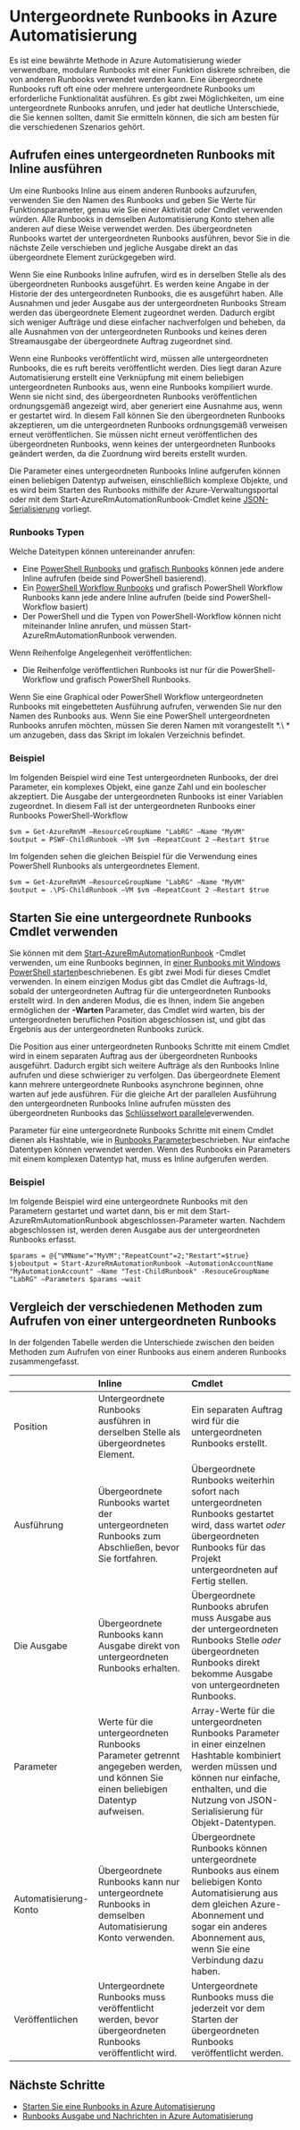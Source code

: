 <properties 
   pageTitle="Untergeordnete Runbooks in Azure Automatisierung | Microsoft Azure"
   description="Beschreibt die verschiedenen Methoden zum Starten einer Runbooks in Azure Automatisierung aus einer anderen Runbooks und Freigabe von Informationen zwischen ihnen an."
   services="automation"
   documentationCenter=""
   authors="mgoedtel"
   manager="jwhit"
   editor="tysonn" />
<tags 
   ms.service="automation"
   ms.devlang="na"
   ms.topic="article"
   ms.tgt_pltfrm="na"
   ms.workload="infrastructure-services"
   ms.date="08/17/2016"
   ms.author="magoedte;bwren" />

# <a name="child-runbooks-in-azure-automation"></a>Untergeordnete Runbooks in Azure Automatisierung

Es ist eine bewährte Methode in Azure Automatisierung wieder verwendbare, modulare Runbooks mit einer Funktion diskrete schreiben, die von anderen Runbooks verwendet werden kann. Eine übergeordnete Runbooks ruft oft eine oder mehrere untergeordnete Runbooks um erforderliche Funktionalität ausführen. Es gibt zwei Möglichkeiten, um eine untergeordnete Runbooks anrufen, und jeder hat deutliche Unterschiede, die Sie kennen sollten, damit Sie ermitteln können, die sich am besten für die verschiedenen Szenarios gehört.

##  <a name="invoking-a-child-runbook-using-inline-execution"></a>Aufrufen eines untergeordneten Runbooks mit Inline ausführen

Um eine Runbooks Inline aus einem anderen Runbooks aufzurufen, verwenden Sie den Namen des Runbooks und geben Sie Werte für Funktionsparameter, genau wie Sie einer Aktivität oder Cmdlet verwenden würden.  Alle Runbooks in demselben Automatisierung Konto stehen alle anderen auf diese Weise verwendet werden. Des übergeordneten Runbooks wartet der untergeordneten Runbooks ausführen, bevor Sie in die nächste Zeile verschieben und jegliche Ausgabe direkt an das übergeordnete Element zurückgegeben wird.

Wenn Sie eine Runbooks Inline aufrufen, wird es in derselben Stelle als des übergeordneten Runbooks ausgeführt. Es werden keine Angabe in der Historie der des untergeordneten Runbooks, die es ausgeführt haben. Alle Ausnahmen und jeder Ausgabe aus der untergeordneten Runbooks Stream werden das übergeordnete Element zugeordnet werden. Dadurch ergibt sich weniger Aufträge und diese einfacher nachverfolgen und beheben, da alle Ausnahmen von der untergeordneten Runbooks und keines deren Streamausgabe der übergeordnete Auftrag zugeordnet sind.

Wenn eine Runbooks veröffentlicht wird, müssen alle untergeordneten Runbooks, die es ruft bereits veröffentlicht werden. Dies liegt daran Azure Automatisierung erstellt eine Verknüpfung mit einem beliebigen untergeordneten Runbooks aus, wenn eine Runbooks kompiliert wurde. Wenn sie nicht sind, des übergeordneten Runbooks veröffentlichen ordnungsgemäß angezeigt wird, aber generiert eine Ausnahme aus, wenn er gestartet wird. In diesem Fall können Sie den übergeordneten Runbooks akzeptieren, um die untergeordneten Runbooks ordnungsgemäß verweisen erneut veröffentlichen. Sie müssen nicht erneut veröffentlichen des übergeordneten Runbooks, wenn keines der untergeordneten Runbooks geändert werden, da die Zuordnung wird bereits erstellt wurden.

Die Parameter eines untergeordneten Runbooks Inline aufgerufen können einen beliebigen Datentyp aufweisen, einschließlich komplexe Objekte, und es wird beim Starten des Runbooks mithilfe der Azure-Verwaltungsportal oder mit dem Start-AzureRmAutomationRunbook-Cmdlet keine [JSON-Serialisierung](automation-starting-a-runbook.md#runbook-parameters) vorliegt.


### <a name="runbook-types"></a>Runbooks Typen

Welche Dateitypen können untereinander anrufen:

- Eine [PowerShell Runbooks](automation-runbook-types.md#powershell-runbooks) und [grafisch Runbooks](automation-runbook-types.md#graphical-runbooks) können jede andere Inline aufrufen (beide sind PowerShell basierend).
- Ein [PowerShell Workflow Runbooks](automation-runbook-types.md#powershell-workflow-runbooks) und grafisch PowerShell Workflow Runbooks kann jede andere Inline aufrufen (beide sind PowerShell-Workflow basiert)
- Der PowerShell und die Typen von PowerShell-Workflow können nicht miteinander Inline anrufen, und müssen Start-AzureRmAutomationRunbook verwenden.
    
Wenn Reihenfolge Angelegenheit veröffentlichen:

- Die Reihenfolge veröffentlichen Runbooks ist nur für die PowerShell-Workflow und grafisch PowerShell Runbooks.


Wenn Sie eine Graphical oder PowerShell Workflow untergeordneten Runbooks mit eingebetteten Ausführung aufrufen, verwenden Sie nur den Namen des Runbooks aus.  Wenn Sie eine PowerShell untergeordneten Runbooks anrufen möchten, müssen Sie deren Namen mit vorangestellt *.\\ * um anzugeben, dass das Skript im lokalen Verzeichnis befindet. 

### <a name="example"></a>Beispiel

Im folgenden Beispiel wird eine Test untergeordneten Runbooks, der drei Parameter, ein komplexes Objekt, eine ganze Zahl und ein boolescher akzeptiert. Die Ausgabe der untergeordneten Runbooks ist einer Variablen zugeordnet.  In diesem Fall ist der untergeordneten Runbooks einer Runbooks PowerShell-Workflow

    $vm = Get-AzureRmVM –ResourceGroupName "LabRG" –Name "MyVM"
    $output = PSWF-ChildRunbook –VM $vm –RepeatCount 2 –Restart $true

Im folgenden sehen die gleichen Beispiel für die Verwendung eines PowerShell Runbooks als untergeordnetes Element.

    $vm = Get-AzureRmVM –ResourceGroupName "LabRG" –Name "MyVM"
    $output = .\PS-ChildRunbook –VM $vm –RepeatCount 2 –Restart $true



##  <a name="starting-a-child-runbook-using-cmdlet"></a>Starten Sie eine untergeordnete Runbooks Cmdlet verwenden

Sie können mit dem [Start-AzureRmAutomationRunbook](https://msdn.microsoft.com/library/mt603661.aspx) -Cmdlet verwenden, um eine Runbooks beginnen, in [einer Runbooks mit Windows PowerShell starten](../automation-starting-a-runbook.md#starting-a-runbook-with-windows-powershell)beschriebenen. Es gibt zwei Modi für dieses Cmdlet verwenden.  In einem einzigen Modus gibt das Cmdlet die Auftrags-Id, sobald der untergeordneten Auftrag für die untergeordneten Runbooks erstellt wird.  In den anderen Modus, die es Ihnen, indem Sie angeben ermöglichen der **-Warten** Parameter, das Cmdlet wird warten, bis der untergeordneten beruflichen Position abgeschlossen ist, und gibt das Ergebnis aus der untergeordneten Runbooks zurück.

Die Position aus einer untergeordneten Runbooks Schritte mit einem Cmdlet wird in einem separaten Auftrag aus der übergeordneten Runbooks ausgeführt. Dadurch ergibt sich weitere Aufträge als den Runbooks Inline aufrufen und diese schwieriger zu verfolgen. Das übergeordnete Element kann mehrere untergeordnete Runbooks asynchrone beginnen, ohne warten auf jede ausführen. Für die gleiche Art der parallelen Ausführung den untergeordneten Runbooks Inline aufrufen müssten des übergeordneten Runbooks das [Schlüsselwort parallele](automation-powershell-workflow.md#parallel-processing)verwenden.

Parameter für eine untergeordnete Runbooks Schritte mit einem Cmdlet dienen als Hashtable, wie in [Runbooks Parameter](automation-starting-a-runbook.md#runbook-parameters)beschrieben. Nur einfache Datentypen können verwendet werden. Wenn des Runbooks ein Parameters mit einem komplexen Datentyp hat, muss es Inline aufgerufen werden.

### <a name="example"></a>Beispiel

Im folgende Beispiel wird eine untergeordnete Runbooks mit den Parametern gestartet und wartet dann, bis er mit dem Start-AzureRmAutomationRunbook abgeschlossen-Parameter warten. Nachdem abgeschlossen ist, werden deren Ausgabe aus der untergeordneten Runbooks erfasst.

    $params = @{"VMName"="MyVM";"RepeatCount"=2;"Restart"=$true} 
    $joboutput = Start-AzureRmAutomationRunbook –AutomationAccountName "MyAutomationAccount" –Name "Test-ChildRunbook" -ResouceGroupName "LabRG" –Parameters $params –wait


## <a name="comparison-of-methods-for-calling-a-child-runbook"></a>Vergleich der verschiedenen Methoden zum Aufrufen von einer untergeordneten Runbooks

In der folgenden Tabelle werden die Unterschiede zwischen den beiden Methoden zum Aufrufen von einer Runbooks aus einem anderen Runbooks zusammengefasst.

| | Inline| Cmdlet|
|:---|:---|:---|
|Position|Untergeordnete Runbooks ausführen in derselben Stelle als übergeordnetes Element.|Ein separaten Auftrag wird für die untergeordneten Runbooks erstellt.|
|Ausführung|Übergeordnete Runbooks wartet der untergeordneten Runbooks zum Abschließen, bevor Sie fortfahren.|Übergeordnete Runbooks weiterhin sofort nach untergeordneten Runbooks gestartet wird, dass wartet *oder* übergeordneten Runbooks für das Projekt untergeordneten auf Fertig stellen.|
|Die Ausgabe|Übergeordnete Runbooks kann Ausgabe direkt von untergeordneten Runbooks erhalten.|Übergeordnete Runbooks abrufen muss Ausgabe aus der untergeordneten Runbooks Stelle *oder* übergeordneten Runbooks direkt bekomme Ausgabe von untergeordneten Runbooks.|
|Parameter|Werte für die untergeordneten Runbooks Parameter getrennt angegeben werden, und können Sie einen beliebigen Datentyp aufweisen.|Array-Werte für die untergeordneten Runbooks Parameter in einer einzelnen Hashtable kombiniert werden müssen und können nur einfache, enthalten, und die Nutzung von JSON-Serialisierung für Objekt-Datentypen.|
|Automatisierung-Konto|Übergeordnete Runbooks kann nur untergeordnete Runbooks in demselben Automatisierung Konto verwenden.|Übergeordnete Runbooks können untergeordnete Runbooks aus einem beliebigen Konto Automatisierung aus dem gleichen Azure-Abonnement und sogar ein anderes Abonnement aus, wenn Sie eine Verbindung dazu haben.|
|Veröffentlichen|Untergeordnete Runbooks muss veröffentlicht werden, bevor übergeordneten Runbooks veröffentlicht wird.|Untergeordnete Runbooks muss die jederzeit vor dem Starten der übergeordneten Runbooks veröffentlicht werden.|

## <a name="next-steps"></a>Nächste Schritte

- [Starten Sie eine Runbooks in Azure Automatisierung](automation-starting-a-runbook.md)
- [Runbooks Ausgabe und Nachrichten in Azure Automatisierung](automation-runbook-output-and-messages.md)
